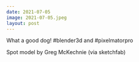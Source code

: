 ```yaml
---
date: 2021-07-05
image: 2021-07-05.jpeg
layout: post
---
```


What a good dog! #blender3d and #pixelmatorpro 

Spot model by Greg McKechnie (via sketchfab)

